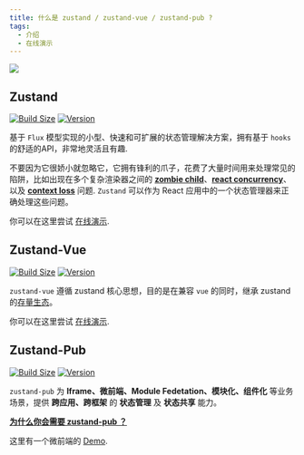 ```yaml
---
title: 什么是 zustand / zustand-vue / zustand-pub ?
tags:
  - 介绍
  - 在线演示
---
```


![](/img/bear.jpeg?raw=true)


<!-- [![Downloads](https://img.shields.io/npm/dt/zustand.svg?style=flat)](https://www.npmjs.com/package/zustand) -->

## Zustand
[![Build Size](https://img.shields.io/bundlephobia/minzip/zustand?label=bundle%20size)](https://bundlephobia.com/result?p=zustand)
[![Version](https://img.shields.io/npm/v/zustand?style=flat)](https://www.npmjs.com/package/zustand)

基于 `Flux` 模型实现的小型、快速和可扩展的状态管理解决方案，拥有基于 `hooks` 的舒适的API，非常地灵活且有趣.

不要因为它很娇小就忽略它，它拥有锋利的爪子，花费了大量时间用来处理常见的陷阱，比如出现在多个复杂渲染器之间的 **[zombie child](https://react-redux.js.org/api/hooks#stale-props-and-zombie-children)**、**[react concurrency](https://github.com/bvaughn/rfcs/blob/useMutableSource/text/0000-use-mutable-source.md)**、以及 **[context loss](https://github.com/facebook/react/issues/13332)** 问题. `Zustand` 可以作为 React 应用中的一个状态管理器来正确处理这些问题。

你可以在这里尝试 [在线演示](https://codesandbox.io/s/github/pmndrs/zustand/tree/main/examples/demo).

## Zustand-Vue
[![Build Size](https://img.shields.io/bundlephobia/minzip/zustand-vue?label=bundle%20size)](https://bundlephobia.com/result?p=zustand-vue)
[![Version](https://img.shields.io/npm/v/zustand-vue?style=flat)](https://www.npmjs.com/package/zustand-vue)

`zustand-vue` 遵循 zustand 核心思想，目的是在兼容 `vue` 的同时，继承 zustand 的[存量生态](https://github.com/pmndrs/zustand/blob/main/docs/integrations/third-party-libraries.md)。

你可以在这里尝试 [在线演示](https://codesandbox.io/s/sleepy-feynman-fwqhoe?file=/src/components/Action.vue).


## Zustand-Pub
[![Build Size](https://img.shields.io/bundlephobia/minzip/zustand-pub?label=bundle%20size)](https://bundlephobia.com/result?p=zustand-pub)
[![Version](https://img.shields.io/npm/v/zustand-pub?style=flat)](https://www.npmjs.com/package/zustand-pub)

`zustand-pub` 为 **Iframe、微前端、Module Fedetation、模块化、组件化** 等业务场景，提供 **跨应用、跨框架** 的 **状态管理** 及 **状态共享** 能力。

[**为什么你会需要 zustand-pub ？**](/docs/introduce/start/zustand-pub#%E4%B8%BA%E4%BB%80%E4%B9%88%E6%88%91%E9%9C%80%E8%A6%81-zustand-pub-)

这里有一个微前端的 [Demo](https://github.com/AwesomeDevin/zustand-pub/tree/main/demo/micro-frontend).
